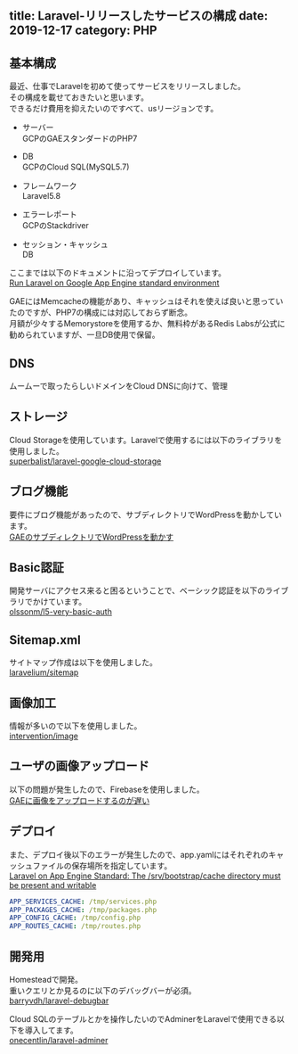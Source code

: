 title: Laravel-リリースしたサービスの構成
date: 2019-12-17
category: PHP
---

## 基本構成

最近、仕事でLaravelを初めて使ってサービスをリリースしました。  
その構成を載せておきたいと思います。  
できるだけ費用を抑えたいのですべて、usリージョンです。

* サーバー  
  GCPのGAEスタンダードのPHP7

* DB  
  GCPのCloud SQL(MySQL5.7)

* フレームワーク  
  Laravel5.8

* エラーレポート  
  GCPのStackdriver

* セッション・キャッシュ  
  DB

ここまでは以下のドキュメントに沿ってデプロイしています。  
[Run Laravel on Google App Engine standard environment](https://cloud.google.com/community/tutorials/run-laravel-on-appengine-standard?hl=ja)

GAEにはMemcacheの機能があり、キャッシュはそれを使えば良いと思っていたのですが、PHP7の構成には対応しておらず断念。  
月額が少々するMemorystoreを使用するか、無料枠があるRedis Labsが公式に勧められていますが、一旦DB使用で保留。

## DNS

ムームーで取ったらしいドメインをCloud DNSに向けて、管理

## ストレージ

Cloud Storageを使用しています。Laravelで使用するには以下のライブラリを使用しました。  
[superbalist/laravel-google-cloud-storage](https://github.com/Superbalist/laravel-google-cloud-storage)

## ブログ機能

要件にブログ機能があったので、サブディレクトリでWordPressを動かしています。  
[GAEのサブディレクトリでWordPressを動かす](wordpress/2019-12-02-gae-wordpress/)

## Basic認証

開発サーバにアクセス来ると困るということで、ベーシック認証を以下のライブラリでかけています。  
[olssonm/l5-very-basic-auth](https://github.com/olssonm/l5-very-basic-auth)

## Sitemap.xml

サイトマップ作成は以下を使用しました。  
[laravelium/sitemap](https://gitlab.com/Laravelium/Sitemap)

## 画像加工

情報が多いので以下を使用しました。  
[intervention/image](http://image.intervention.io/)

## ユーザの画像アップロード

以下の問題が発生したので、Firebaseを使用しました。  
[GAEに画像をアップロードするのが遅い](/server/2019-12-16-gae-image-upload-slow/)

## デプロイ

また、デプロイ後以下のエラーが発生したので、app.yamlにはそれぞれのキャッシュファイルの保存場所を指定しています。   
[Laravel on App Engine Standard: The /srv/bootstrap/cache directory must be present and writable](https://stackoverflow.com/questions/56921310/laravel-on-app-engine-standard-the-srv-bootstrap-cache-directory-must-be-prese)


```yaml
APP_SERVICES_CACHE: /tmp/services.php
APP_PACKAGES_CACHE: /tmp/packages.php
APP_CONFIG_CACHE: /tmp/config.php
APP_ROUTES_CACHE: /tmp/routes.php
```

## 開発用

Homesteadで開発。  
重いクエリとか見るのに以下のデバッグバーが必須。  
[barryvdh/laravel-debugbar](https://github.com/barryvdh/laravel-debugbar)

Cloud SQLのテーブルとかを操作したいのでAdminerをLaravelで使用できる以下を導入してます。  
[onecentlin/laravel-adminer](https://github.com/onecentlin/laravel-adminer)